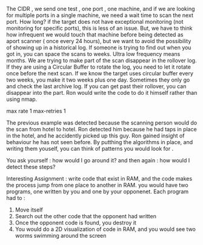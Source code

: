 
The CIDR , we send one test , one port , one machine, and if we are looking for multiple ports in a single machine, we need a wait time to scan the next port. 
How long? if the target does not have exceptional monitoring (not monitoring for specific ports), this is less of an issue. But, we have to think how infrequent we would touch that machine before being detected as aport scanner ( once every 24 hours), but we want to avoid the possibility of showing up in a historical log. If someone is trying to find out when you got in, you can space the scans to weeks. Ultra low frequency means months. We are trying to make part of the scan disappear in the rollover log. If they are using a Circular Buffer to rotate the log, you need to let it rotate once before the next scan. If we know the target uses circular buffer every two weeks, you make it two weeks plus one day. Sometimes they only go and check the last archive log. If you can get past their rollover, you can disappear into the part. 
Ron would write the code to do it himself rather than using nmap. 


max rate 1 max-retries 1 

The previous example was detected because the scanning person would do the scan from hotel to hotel. Ron detected him because he had taps in place in the hotel, and he accidently picked up this guy.
Ron gained insight of behaviour he has not seen before. By putthing the algorithms in place, and writing them youself, you can think of patterns you would look for . 

You ask yourself : how would I go around it? 
and then again : how would I detect these steps?

Interesting Assignment : write code that exist in RAM, and the code makes the process jump from one place to another in RAM. you would have two programs, one written by you and one by your 
opponenet. Each program had to : 

1. Move itself
2. Search out the other code that the opponent had written
3. Once the opponent code is found, you destroy it
4. You would do a 2D visualization of code in RAM, and you would see two worms swimming around the screen


